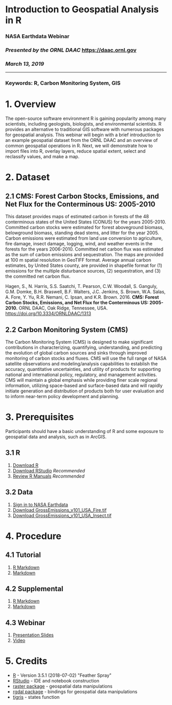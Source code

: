 # Introduction to Geospatial Analysis in R  
### NASA Earthdata Webinar  
### *Presented by the ORNL DAAC*  https://daac.ornl.gov  
### *March 13, 2019*  
***



### **Keywords: R, Carbon Monitoring System, GIS**



# 1. Overview

The open-source software environment R is gaining popularity among many scientists, including geologists, biologists, and environmental scientists. R provides an alternative to traditional GIS software with numerous packages for geospatial analysis. This webinar will begin with a brief introduction to an example geospatial dataset from the ORNL DAAC and an overview of common geospatial operations in R. Next, we will demonstrate how to import files into R, overlay layers, reduce spatial extent, select and reclassify values, and make a map.



# 2. Dataset


## 2.1 CMS: Forest Carbon Stocks, Emissions, and Net Flux for the Conterminous US: 2005-2010

This dataset provides maps of estimated carbon in forests of the 48 conterminous states of the United States (CONUS) for the years 2005-2010. Committed carbon stocks were estimated for forest aboveground biomass, belowground biomass, standing dead stems, and litter for the year 2005. Carbon emissions were estimated from land use conversion to agriculture, fire damage, insect damage, logging, wind, and weather events in the forests for the years 2006-2010. Committed net carbon flux was estimated as the sum of carbon emissions and sequestration. The maps are provided at 100 m spatial resolution in GeoTIFF format. Average annual carbon estimates, by United States county, are provided in shapefile format for (1) emissions for the multiple disturbance sources, (2) sequestration, and (3) the committed net carbon flux.

Hagen, S., N. Harris, S.S. Saatchi, T. Pearson, C.W. Woodall, S. Ganguly, G.M. Domke, B.H. Braswell, B.F. Walters, J.C. Jenkins, S. Brown, W.A. Salas, A. Fore, Y. Yu, R.R. Nemani, C. Ipsan, and K.R. Brown. 2016. **CMS: Forest Carbon Stocks, Emissions, and Net Flux for the Conterminous US: 2005-2010.** ORNL DAAC, Oak Ridge, Tennessee, USA. https://doi.org/10.3334/ORNLDAAC/1313


## 2.2 Carbon Monitoring System (CMS)

The Carbon Monitoring System (CMS) is designed to make significant contributions in characterizing, quantifying, understanding, and predicting the evolution of global carbon sources and sinks through improved monitoring of carbon stocks and fluxes. CMS will use the full range of NASA satellite observations and modeling/analysis capabilities to establish the accuracy, quantitative uncertainties, and utility of products for supporting national and international policy, regulatory, and management activities. CMS will maintain a global emphasis while providing finer scale regional information, utilizing space-based and surface-based data and will rapidly initiate generation and distribution of products both for user evaluation and to inform near-term policy development and planning.



# 3. Prerequisites

Participants should have a basic understanding of R and some exposure to geospatial data and analysis, such as in ArcGIS.


## 3.1 R

1. [Download R](https://cran.r-project.org/)  
2. [Download RStudio](https://www.rstudio.com/products/rstudio/download/#download)  *Recommended*  
3. [Review R Manuals](https://cran.r-project.org/manuals.html)  *Recommended*  

## 3.2 Data

1. [Sign in to NASA Earthdata](https://urs.earthdata.nasa.gov/users/new)  
2. [Download GrossEmissions_v101_USA_Fire.tif](https://daac.ornl.gov/daacdata/cms/CMS_Forest_Carbon_Fluxes/data//GrossEmissions_v101_USA_Fire.tif)  
3. [Download GrossEmissions_v101_USA_Insect.tif](https://daac.ornl.gov/daacdata/cms/CMS_Forest_Carbon_Fluxes/data//GrossEmissions_v101_USA_Insect.tif)  



# 4. Procedure

## 4.1 Tutorial  
1. [R Markdown](https://github.com/jessnicwelch/edwebinar_mar19/blob/master/edwebinar_mar19_ornldaac_tutorial.Rmd)  
2. [Markdown](https://github.com/jessnicwelch/edwebinar_mar19/blob/master/edwebinar_mar19_ornldaac_tutorial.md)  

## 4.2 Supplemental  
1. [R Markdown](https://github.com/jessnicwelch/edwebinar_mar19/blob/master/edwebinar_mar19_ornldaac_supplemental.Rmd)  
2. [Markdown](https://github.com/jessnicwelch/edwebinar_mar19/blob/master/edwebinar_mar19_ornldaac_supplemental.md)  

## 4.3 Webinar  
1. [Presentation Slides](https://daac.ornl.gov/resources/tutorials/r-geospatial-webinar/Earthdata_R_Geospatial_webinar_Mar2019_v20190312.pdf)  
2. [Video](https://daac.ornl.gov/resources/tutorials/r-geospatial-webinar/)



# 5. Credits

* [R](https://www.r-project.org/) - Version 3.5.1 (2018-07-02) "Feather Spray"  
* [RStudio](https://www.rstudio.com/products/rstudio/) - IDE and notebook construction  
* [raster package](https://CRAN.R-project.org/package=raster) - geospatial data manipulations  
* [rgdal package](https://cran.r-project.org/package=rgdal) - bindings for geospatial data manipulations  
* [tigris](https://CRAN.R-project.org/package=tigris) - states function  
